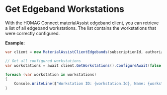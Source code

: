 ﻿# Get Edgeband Workstations

With the HOMAG Connect materialAssist edgeband client, you can retrieve a list of all edgeband workstations.
The list contains the workstations that were correctly configured.

**Example:**

```csharp
var client = new MaterialAssistClientEdgebands(subscriptionId, authorizationKey);

// Get all configured workstations
var workstations = await client.GetWorkstations().ConfigureAwait(false);

foreach (var workstation in workstations)
{
	Console.WriteLine($"Workstation ID: {workstation.Id}, Name: {workstation.Name}");
}
```
